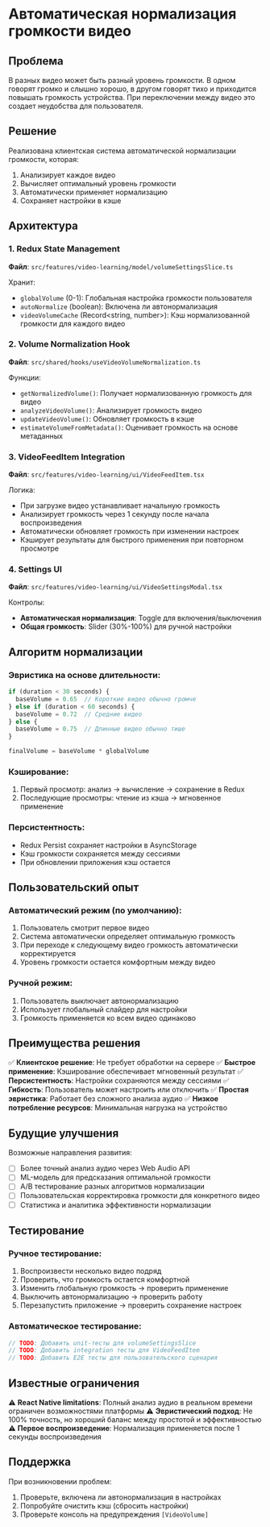 # Автоматическая нормализация громкости видео

## Проблема
В разных видео может быть разный уровень громкости. В одном говорят громко и слышно хорошо, в другом говорят тихо и приходится повышать громкость устройства. При переключении между видео это создает неудобства для пользователя.

## Решение
Реализована клиентская система автоматической нормализации громкости, которая:
1. Анализирует каждое видео
2. Вычисляет оптимальный уровень громкости
3. Автоматически применяет нормализацию
4. Сохраняет настройки в кэше

## Архитектура

### 1. Redux State Management
**Файл**: `src/features/video-learning/model/volumeSettingsSlice.ts`

Хранит:
- `globalVolume` (0-1): Глобальная настройка громкости пользователя
- `autoNormalize` (boolean): Включена ли автонормализация
- `videoVolumeCache` (Record<string, number>): Кэш нормализованной громкости для каждого видео

### 2. Volume Normalization Hook
**Файл**: `src/shared/hooks/useVideoVolumeNormalization.ts`

Функции:
- `getNormalizedVolume()`: Получает нормализованную громкость для видео
- `analyzeVideoVolume()`: Анализирует громкость видео
- `updateVideoVolume()`: Обновляет громкость в кэше
- `estimateVolumeFromMetadata()`: Оценивает громкость на основе метаданных

### 3. VideoFeedItem Integration
**Файл**: `src/features/video-learning/ui/VideoFeedItem.tsx`

Логика:
- При загрузке видео устанавливает начальную громкость
- Анализирует громкость через 1 секунду после начала воспроизведения
- Автоматически обновляет громкость при изменении настроек
- Кэширует результаты для быстрого применения при повторном просмотре

### 4. Settings UI
**Файл**: `src/features/video-learning/ui/VideoSettingsModal.tsx`

Контролы:
- **Автоматическая нормализация**: Toggle для включения/выключения
- **Общая громкость**: Slider (30%-100%) для ручной настройки

## Алгоритм нормализации

### Эвристика на основе длительности:
```typescript
if (duration < 30 seconds) {
  baseVolume = 0.65  // Короткие видео обычно громче
} else if (duration < 60 seconds) {
  baseVolume = 0.72  // Средние видео
} else {
  baseVolume = 0.75  // Длинные видео обычно тише
}

finalVolume = baseVolume * globalVolume
```

### Кэширование:
1. Первый просмотр: анализ → вычисление → сохранение в Redux
2. Последующие просмотры: чтение из кэша → мгновенное применение

### Персистентность:
- Redux Persist сохраняет настройки в AsyncStorage
- Кэш громкости сохраняется между сессиями
- При обновлении приложения кэш остается

## Пользовательский опыт

### Автоматический режим (по умолчанию):
1. Пользователь смотрит первое видео
2. Система автоматически определяет оптимальную громкость
3. При переходе к следующему видео громкость автоматически корректируется
4. Уровень громкости остается комфортным между видео

### Ручной режим:
1. Пользователь выключает автонормализацию
2. Использует глобальный слайдер для настройки
3. Громкость применяется ко всем видео одинаково

## Преимущества решения

✅ **Клиентское решение**: Не требует обработки на сервере
✅ **Быстрое применение**: Кэширование обеспечивает мгновенный результат
✅ **Персистентность**: Настройки сохраняются между сессиями
✅ **Гибкость**: Пользователь может настроить или отключить
✅ **Простая эвристика**: Работает без сложного анализа аудио
✅ **Низкое потребление ресурсов**: Минимальная нагрузка на устройство

## Будущие улучшения

Возможные направления развития:
- [ ] Более точный анализ аудио через Web Audio API
- [ ] ML-модель для предсказания оптимальной громкости
- [ ] A/B тестирование разных алгоритмов нормализации
- [ ] Пользовательская корректировка громкости для конкретного видео
- [ ] Статистика и аналитика эффективности нормализации

## Тестирование

### Ручное тестирование:
1. Воспроизвести несколько видео подряд
2. Проверить, что громкость остается комфортной
3. Изменить глобальную громкость → проверить применение
4. Выключить автонормализацию → проверить работу
5. Перезапустить приложение → проверить сохранение настроек

### Автоматическое тестирование:
```typescript
// TODO: Добавить unit-тесты для volumeSettingsSlice
// TODO: Добавить integration тесты для VideoFeedItem
// TODO: Добавить E2E тесты для пользовательского сценария
```

## Известные ограничения

⚠️ **React Native limitations**: Полный анализ аудио в реальном времени ограничен возможностями платформы
⚠️ **Эвристический подход**: Не 100% точность, но хороший баланс между простотой и эффективностью
⚠️ **Первое воспроизведение**: Нормализация применяется после 1 секунды воспроизведения

## Поддержка

При возникновении проблем:
1. Проверьте, включена ли автонормализация в настройках
2. Попробуйте очистить кэш (сбросить настройки)
3. Проверьте консоль на предупреждения `[VideoVolume]`
